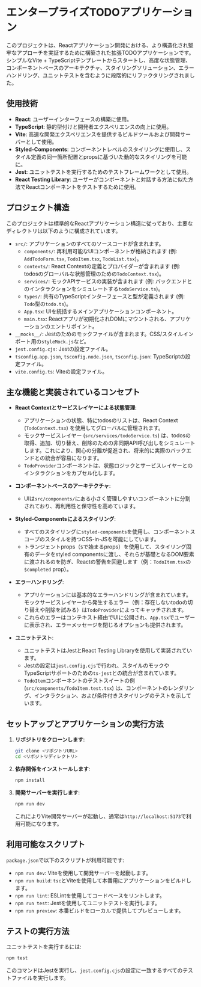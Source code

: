 # エンタープライズTODOアプリケーション

このプロジェクトは、Reactアプリケーション開発における、より構造化され堅牢なアプローチを実証するために構築された拡張TODOアプリケーションです。シンプルなVite + TypeScriptテンプレートからスタートし、高度な状態管理、コンポーネントベースのアーキテクチャ、スタイリングソリューション、エラーハンドリング、ユニットテストを含むように段階的にリファクタリングされました。

## 使用技術

*   **React**: ユーザーインターフェースの構築に使用。
*   **TypeScript**: 静的型付けと開発者エクスペリエンスの向上に使用。
*   **Vite**: 高速な開発エクスペリエンスを提供するビルドツールおよび開発サーバーとして使用。
*   **Styled-Components**: コンポーネントレベルのスタイリングに使用し、スタイル定義の同一箇所配置とpropsに基づいた動的なスタイリングを可能に。
*   **Jest**: ユニットテストを実行するためのテストフレームワークとして使用。
*   **React Testing Library**: ユーザーがコンポーネントと対話する方法に似た方法でReactコンポーネントをテストするために使用。

## プロジェクト構造

このプロジェクトは標準的なReactアプリケーション構造に従っており、主要なディレクトリは以下のように構成されています。

*   `src/`: アプリケーションのすべてのソースコードが含まれます。
    *   `components/`: 再利用可能なUIコンポーネントが格納されます (例: `AddTodoForm.tsx`, `TodoItem.tsx`, `TodoList.tsx`)。
    *   `contexts/`: React Contextの定義とプロバイダーが含まれます (例: todosのグローバルな状態管理のための`TodoContext.tsx`)。
    *   `services/`: モックAPIサービスの実装が含まれます (例: バックエンドとのインタラクションをシミュレートする`todoService.ts`)。
    *   `types/`: 共有のTypeScriptインターフェースと型が定義されます (例: `Todo`型の`todo.ts`)。
    *   `App.tsx`: UIを統括するメインアプリケーションコンポーネント。
    *   `main.tsx`: Reactアプリが初期化されDOMにマウントされる、アプリケーションのエントリポイント。
*   `__mocks__/`: Jestのためのモックファイルが含まれます。CSS/スタイルインポート用の`styleMock.js`など。
*   `jest.config.cjs`: Jestの設定ファイル。
*   `tsconfig.app.json`, `tsconfig.node.json`, `tsconfig.json`: TypeScriptの設定ファイル。
*   `vite.config.ts`: Viteの設定ファイル。

## 主な機能と実装されているコンセプト

*   **React Contextとサービスレイヤーによる状態管理**:
    *   アプリケーションの状態、特にtodosのリストは、React Context (`TodoContext.tsx`) を使用してグローバルに管理されます。
    *   モックサービスレイヤー (`src/services/todoService.ts`) は、todosの取得、追加、切り替え、削除のための非同期API呼び出しをシミュレートします。これにより、関心の分離が促進され、将来的に実際のバックエンドとの統合が容易になります。
    *   `TodoProvider`コンポーネントは、状態ロジックとサービスレイヤーとのインタラクションをカプセル化します。

*   **コンポーネントベースのアーキテクチャ**:
    *   UIは`src/components/`にある小さく管理しやすいコンポーネントに分割されており、再利用性と保守性を高めています。

*   **Styled-Componentsによるスタイリング**:
    *   すべてのスタイリングに`styled-components`を使用し、コンポーネントスコープのスタイルを持つCSS-in-JSを可能にしています。
    *   トランジェントprops（`$`で始まるprops）を使用して、スタイリング固有のデータをstyled componentsに渡し、それらが基礎となるDOM要素に渡されるのを防ぎ、Reactの警告を回避します（例：`TodoItem.tsx`の`$completed` prop）。

*   **エラーハンドリング**:
    *   アプリケーションには基本的なエラーハンドリングが含まれています。モックサービスレイヤーから発生するエラー（例：存在しないtodoの切り替えや削除を試みる）は`TodoProvider`によってキャッチされます。
    *   これらのエラーはコンテキスト経由でUIに公開され、`App.tsx`でユーザーに表示され、エラーメッセージを閉じるオプションも提供されます。

*   **ユニットテスト**:
    *   ユニットテストはJestとReact Testing Libraryを使用して実装されています。
    *   Jestの設定は`jest.config.cjs`で行われ、スタイルのモックやTypeScriptサポートのための`ts-jest`との統合が含まれています。
    *   `TodoItem`コンポーネントのテストスイートの例 (`src/components/TodoItem.test.tsx`) は、コンポーネントのレンダリング、インタラクション、および条件付きスタイリングのテストを示しています。

## セットアップとアプリケーションの実行方法

1.  **リポジトリをクローンします**:
    ```bash
    git clone <リポジトリURL>
    cd <リポジトリディレクトリ>
    ```
2.  **依存関係をインストールします**:
    ```bash
    npm install
    ```
3.  **開発サーバーを実行します**:
    ```bash
    npm run dev
    ```
    これによりVite開発サーバーが起動し、通常は`http://localhost:5173`で利用可能になります。

## 利用可能なスクリプト

`package.json`で以下のスクリプトが利用可能です:

*   `npm run dev`: Viteを使用して開発サーバーを起動します。
*   `npm run build`: `tsc`とViteを使用して本番用にアプリケーションをビルドします。
*   `npm run lint`: ESLintを使用してコードベースをリントします。
*   `npm run test`: Jestを使用してユニットテストを実行します。
*   `npm run preview`: 本番ビルドをローカルで提供してプレビューします。

## テストの実行方法

ユニットテストを実行するには:

```bash
npm test
```
このコマンドはJestを実行し、`jest.config.cjs`の設定に一致するすべてのテストファイルを実行します。
